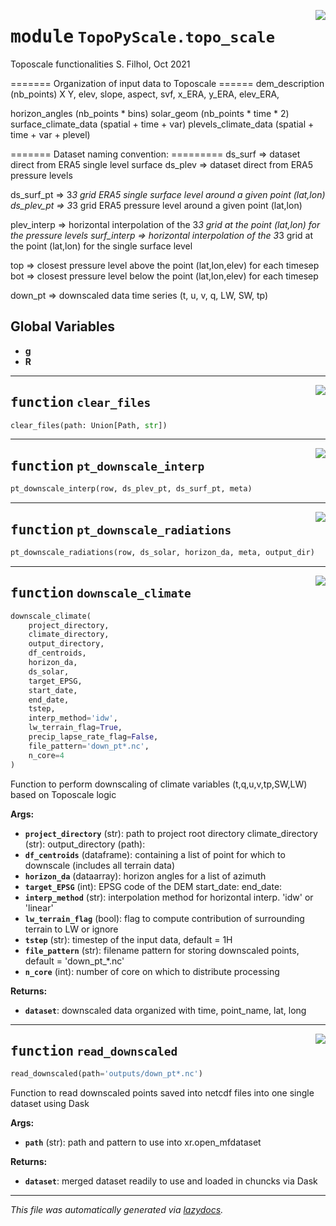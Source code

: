 <!-- markdownlint-disable -->

<a href="https://github.com/ArcticSnow/TopoPyScale/TopoPyScale/topo_scale#L0"><img align="right" style="float:right;" src="https://img.shields.io/badge/-source-cccccc?style=flat-square"></a>

# <kbd>module</kbd> `TopoPyScale.topo_scale`
Toposcale functionalities S. Filhol, Oct 2021 

======= Organization of input data to Toposcale ====== dem_description (nb_points)  X  Y,  elev,  slope,  aspect,  svf,  x_ERA,  y_ERA,  elev_ERA, 

horizon_angles (nb_points * bins) solar_geom (nb_points * time * 2) surface_climate_data (spatial + time + var) plevels_climate_data (spatial + time + var + plevel) 

======= Dataset naming convention:  ========= ds_surf => dataset direct from ERA5 single level surface ds_plev => dataset direct from ERA5 pressure levels 

ds_surf_pt => 3*3 grid ERA5 single surface level around a given point (lat,lon) ds_plev_pt => 3*3 grid ERA5 pressure level around a given point (lat,lon) 

plev_interp => horizontal interpolation of the 3*3 grid at the point (lat,lon) for the pressure levels surf_interp => horizontal interpolation of the 3*3 grid at the point (lat,lon) for the single surface level 

top => closest pressure level above the point (lat,lon,elev) for each timesep bot => closest pressure level below the point (lat,lon,elev) for each timesep 

down_pt => downscaled data time series (t, u, v, q, LW, SW, tp) 

**Global Variables**
---------------
- **g**
- **R**

---

<a href="https://github.com/ArcticSnow/TopoPyScale/TopoPyScale/topo_scale/clear_files#L59"><img align="right" style="float:right;" src="https://img.shields.io/badge/-source-cccccc?style=flat-square"></a>

## <kbd>function</kbd> `clear_files`

```python
clear_files(path: Union[Path, str])
```






---

<a href="https://github.com/ArcticSnow/TopoPyScale/TopoPyScale/topo_scale/pt_downscale_interp#L68"><img align="right" style="float:right;" src="https://img.shields.io/badge/-source-cccccc?style=flat-square"></a>

## <kbd>function</kbd> `pt_downscale_interp`

```python
pt_downscale_interp(row, ds_plev_pt, ds_surf_pt, meta)
```






---

<a href="https://github.com/ArcticSnow/TopoPyScale/TopoPyScale/topo_scale/pt_downscale_radiations#L230"><img align="right" style="float:right;" src="https://img.shields.io/badge/-source-cccccc?style=flat-square"></a>

## <kbd>function</kbd> `pt_downscale_radiations`

```python
pt_downscale_radiations(row, ds_solar, horizon_da, meta, output_dir)
```






---

<a href="https://github.com/ArcticSnow/TopoPyScale/TopoPyScale/topo_scale/downscale_climate#L343"><img align="right" style="float:right;" src="https://img.shields.io/badge/-source-cccccc?style=flat-square"></a>

## <kbd>function</kbd> `downscale_climate`

```python
downscale_climate(
    project_directory,
    climate_directory,
    output_directory,
    df_centroids,
    horizon_da,
    ds_solar,
    target_EPSG,
    start_date,
    end_date,
    tstep,
    interp_method='idw',
    lw_terrain_flag=True,
    precip_lapse_rate_flag=False,
    file_pattern='down_pt*.nc',
    n_core=4
)
```

Function to perform downscaling of climate variables (t,q,u,v,tp,SW,LW) based on Toposcale logic 



**Args:**
 
 - <b>`project_directory`</b> (str):  path to project root directory climate_directory (str): output_directory (path): 
 - <b>`df_centroids`</b> (dataframe):  containing a list of point for which to downscale (includes all terrain data) 
 - <b>`horizon_da`</b> (dataarray):  horizon angles for a list of azimuth 
 - <b>`target_EPSG`</b> (int):  EPSG code of the DEM start_date: end_date: 
 - <b>`interp_method`</b> (str):  interpolation method for horizontal interp. 'idw' or 'linear' 
 - <b>`lw_terrain_flag`</b> (bool):  flag to compute contribution of surrounding terrain to LW or ignore 
 - <b>`tstep`</b> (str):  timestep of the input data, default = 1H 
 - <b>`file_pattern`</b> (str):  filename pattern for storing downscaled points, default = 'down_pt_*.nc' 
 - <b>`n_core`</b> (int):  number of core on which to distribute processing 



**Returns:**
 
 - <b>`dataset`</b>:  downscaled data organized with time, point_name, lat, long 


---

<a href="https://github.com/ArcticSnow/TopoPyScale/TopoPyScale/topo_scale/read_downscaled#L523"><img align="right" style="float:right;" src="https://img.shields.io/badge/-source-cccccc?style=flat-square"></a>

## <kbd>function</kbd> `read_downscaled`

```python
read_downscaled(path='outputs/down_pt*.nc')
```

Function to read downscaled points saved into netcdf files into one single dataset using Dask 



**Args:**
 
 - <b>`path`</b> (str):  path and pattern to use into xr.open_mfdataset 



**Returns:**
 
 - <b>`dataset`</b>:  merged dataset readily to use and loaded in chuncks via Dask 




---

_This file was automatically generated via [lazydocs](https://github.com/ml-tooling/lazydocs)._
